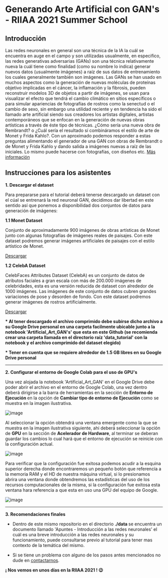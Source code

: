 # Generando Arte Artificial con GAN's - RIIAA 2021 Summer School

## Introducción

Las redes neuronales en general son una técnica de la IA la cuál se encuentra en auge en el
campo y son utilizadas usualmente, en especifico, las redes generativas adversarias (GANs) son
una técnica relativamente nueva la cuál tiene como finalidad (como su nombre lo indica)
generar nuevos datos (usualmente imágenes) a raíz de sus datos de entrenamiento los cuales
generalmente también son imágenes.
Las GANs se han usado en muchos aspectos como la generación de nuevas moléculas de
proteínas objetivo implicadas en el cáncer, la inflamación y la fibrosis, pueden reconstruir
modelos 3D de objetos a partir de imágenes, se usan para visualizar el efecto que tendrá el
cambio climático en sitios específicos o para simular apariencias de fotografías de rostros como
la senectud o el cambio de sexo, sin embargo una utilidad reciente y en tendencia ha sido el
llamado arte artificial siendo sus creadores los artistas digitales, artistas contemporáneos que
se enfocan en la generación de nuevas obras artísticas a través de éste tipo de técnicas.
¿Cómo sería una nueva obra de Rembrandt? o ¿Cuál sería el resultado sí combináramos el
estilo de arte de Monet y Frida Kahlo?. Con un aproximado podemos responder a estas
preguntas alimentando el generador de una GAN con obras de Rembrandt o de Monet y Frida 
Kahlo y dando salida a imágenes nuevas a raíz de las iniciales. Lo mismo puede hacerse con
fotografías, con diseños etc.
[Más información](https://riiaa.org/summer-school.html)

## Instrucciones para los asistentes

<b> 1. Descargar el dataset </b>  

Para prepararse para el tutorial deberá tenerse descargado un dataset con el cúal se entrenará la red neuronal GAN, decidimos dar libertad en este sentido así que ponemos a disponibilidad dos conjuntos de datos para generación de imágenes: 

<b> 1.1 Monet Dataset</b>

Conjunto de aproximadamente 900 imágenes de obras artísticas de Monet junto con algunas fotografías de imágenes reales de paisajes. Con este dataset podremos generar imágenes artificiales de paisajes con el estilo artístico de Monet.

[Descargar](https://turing.iimas.unam.mx/~ivanvladimir/gans/monet.zip)

<b> 1.2 CelebA Dataset</b>

CelebFaces Attributes Dataset (CelebA) es un conjunto de datos de atributos faciales a gran escala con más de 200.000 imágenes de celebridades, esta es una versión reducida de dataset con alrededor de 1000 imágenes. Las imágenes de este conjunto de datos cubren grandes variaciones de pose y desorden de fondo. Con este dataset podremos generar imágenes de rostros artificialmente.

[Descargar](https://turing.iimas.unam.mx/~ivanvladimir/gans/celeba.zip)

<b> * Al tener descargado el archivo comprimido debe subirse dicho archivo a su Google Drive personal en una carpeta facilmente ubicable junto a la notebook 'Artificial_Art_GAN's' que esta en este Github (se recomienda crear una carpeta llamada en el directorio raíz 'data_tutorial' con la notebook y el archivo comprimido del dataset elegido) </b>

<b> * Tener en cuenta que se requiere alrededor de 1.5 GB libres en su Google Drive personal </b>

---

<b> 2. Configurar el entorno de Google Colab para el uso de GPU's </b>  

Una vez alojada la notebook 'Artificial_Art_GAN' en el Google Drive debe poder abrir el archivo en el entorno de Google Colab, una vez dentro deberá dirigirse a la barra de herramientas en la sección de <b> Entorno de Ejecución </b> en la opción de <b> Cambiar tipo de entorno de Ejecución </b> como se muestra en la imagen ilustrativa.

![image](https://user-images.githubusercontent.com/64985126/128061872-2ee99561-7a75-4fff-94c7-cd3aa5fbd597.png)

Al seleccionar la opción obtendrá una ventana emergente como la que se muestra en la imagen ilustrativa siguiente, ahi deberá seleccionar la opción de <b>GPU</b> en la sección de <b>Acelerador de Hardware</b>, al terminar se deberan guardar los cambios lo cual hará que el entorno de ejecución se reinicie con la configuración actual.

![image](https://user-images.githubusercontent.com/64985126/128063503-b4ed7dd1-d90e-41f8-9be9-2160c91ef29c.png)

Para verificar que la configuración fue exitosa podemos acudir a la esquina superior derecha donde encontraremos un pequeño botón que referencía a la memoria RAM y el HD de nuestra máquina virtual, si lo presionamos abrira una ventana donde obtendremos las estadísticas del uso de los recursos computacionales de la misma, si la configuración fue exitosa esta ventana hara referencia a que esta en uso una GPU del equipo de Google.

![image](https://user-images.githubusercontent.com/64985126/128063769-8dec528f-8c70-404b-83fe-e78eacf1d062.png)

---

<b> 3. Recomendaciones finales </b>  

* Dentro de este mismo repositorio en el directorio <b> ./data </b> se encuentra un documento llamado 'Apuntes - Introducción a las redes neuronales' el cuál es una breve introducción a las redes neuronales y su funcionamiento, puede consultarse previo al tutorial para tener mas contexto de la temática del mismo.

* Si se tiene un problema con alguno de los pasos antes mencionados no dude en [contactarnos](mailto:dmaqueda71@gmail.com).

<b> ¡ Nos vemos en unos días en la RIIAA 2021 ! &#128521; </b> 


